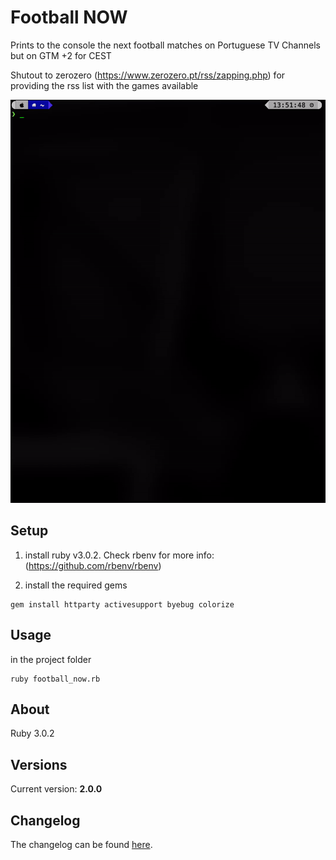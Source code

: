 # Football NOW

Prints to the console the next football matches on Portuguese TV Channels but on GTM +2 for CEST

Shutout to zerozero (https://www.zerozero.pt/rss/zapping.php) for providing the rss list with the games available

![Demo gif](https://github.com/wmanica/football_now/blob/master/blob/preview.gif)

## Setup
1) install ruby v3.0.2. Check rbenv for more info: (https://github.com/rbenv/rbenv)

2) install the required gems
```
gem install httparty activesupport byebug colorize
```

## Usage

in the project folder
```
ruby football_now.rb
```

## About

Ruby 3.0.2

## Versions

Current version: **2.0.0**

## Changelog

The changelog can be found [here](changelog.md).
